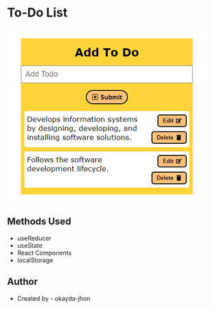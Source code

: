 # To-Do List

![](./screenshot.png)

## Methods Used

- useReducer
- useState
- React Components
- localStorage

## Author

- Created by - okayda-jhon
